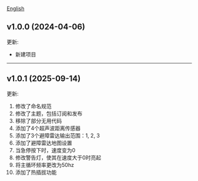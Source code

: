 [English](CHANGELOG_EN.md)

v1.0.0 (2024-04-06)
---
更新:
- 新建项目

-------------------
v1.0.1 (2025-09-14)
---
更新:
1. 修改了命名规范
2. 修改了主题，包括订阅和发布
3. 移除了部分无用代码
4. 添加了4个超声波距离传感器
5. 添加了3个避障雷达输出范围：1, 2, 3
6. 添加了避障雷达地图设置
7. 当急停按下时，速度变为0
8. 修改警告灯，使其在速度大于0时亮起
9. 将主循环频率更改为50hz
10. 添加了热插拔功能
